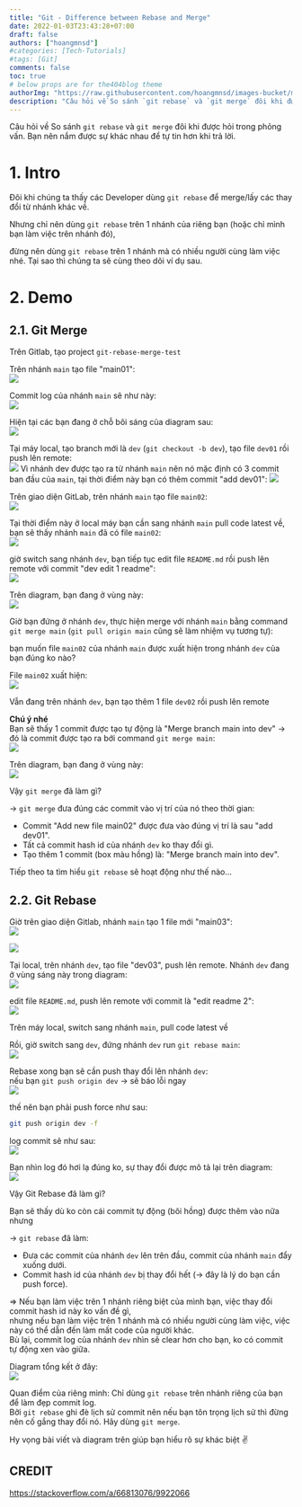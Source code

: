 ```yaml
---
title: "Git - Difference between Rebase and Merge"
date: 2022-01-03T23:43:28+07:00
draft: false
authors: ["hoangmnsd"]
#categories: [Tech-Tutorials]
#tags: [Git]
comments: false
toc: true
# below props are for the404blog theme
authorImg: "https://raw.githubusercontent.com/hoangmnsd/images-bucket/master/static/images/hoangmsnd-avatar001.jpg"
description: "Câu hỏi về So sánh `git rebase` và `git merge` đôi khi được hỏi trong phỏng vấn. Bạn nên nắm được sự khác nhau để tự tin hơn khi trả lời. "
---
```


Câu hỏi về So sánh `git rebase` và `git merge` đôi khi được hỏi trong phỏng vấn. Bạn nên nắm được sự khác nhau để tự tin hơn khi trả lời.

# 1. Intro

Đôi khi chúng ta thấy các Developer dùng `git rebase` để merge/lấy các thay đổi từ nhánh khác về.

Nhưng chỉ nên dùng `git rebase` trên 1 nhánh của riêng bạn (hoặc chỉ mình bạn làm việc trên nhánh đó),  

đừng nên dùng `git rebase` trên 1 nhánh mà có nhiều người cùng làm việc nhé. Tại sao thì chúng ta sẽ cùng theo dõi ví dụ sau.  

# 2. Demo

## 2.1. Git Merge

Trên Gitlab, tạo project `git-rebase-merge-test` 

Trên nhánh `main` tạo file "main01":  
![](https://raw.githubusercontent.com/hoangmnsd/images-bucket/master/static/images/diff-rebase-merge-init-prj.jpg)

Commit log của nhánh `main` sẽ như này:  
![](https://raw.githubusercontent.com/hoangmnsd/images-bucket/master/static/images/diff-rebase-merge-log-main-01.jpg)

Hiện tại các bạn đang ở chỗ bôi sáng của diagram sau:  
![](https://raw.githubusercontent.com/hoangmnsd/images-bucket/master/static/images/diff-rebase-merge-diagram-main01.jpg)

Tại máy local, tạo branch mới là `dev` (`git checkout -b dev`), tạo file `dev01` rồi push lên remote:  
![](https://raw.githubusercontent.com/hoangmnsd/images-bucket/master/static/images/diff-rebase-merge-log-dev01.jpg)
Vì nhánh dev được tạo ra từ nhánh `main` nên nó mặc định có 3 commit ban đầu của `main`, tại thời điểm này bạn có thêm commit "add dev01":
![](https://raw.githubusercontent.com/hoangmnsd/images-bucket/master/static/images/diff-rebase-merge-diagram-dev01.jpg)

Trên giao diện GitLab, trên nhánh `main` tạo file `main02`:  
![](https://raw.githubusercontent.com/hoangmnsd/images-bucket/master/static/images/diff-rebase-merge-log-main-02.jpg)

Tại thời điểm này ở local máy bạn cần sang nhánh `main` pull code latest về, bạn sẽ thấy nhánh `main` đã có file `main02`:  
![](https://raw.githubusercontent.com/hoangmnsd/images-bucket/master/static/images/diff-rebase-merge-log-main-pull-local.jpg)

giờ switch sang nhánh `dev`, bạn tiếp tục edit file `README.md` rồi push lên remote với commit "dev edit 1 readme":  
![](https://raw.githubusercontent.com/hoangmnsd/images-bucket/master/static/images/diff-rebase-merge-log-dev-edit-readme1.jpg)

Trên diagram, bạn đang ở vùng này:  
![](https://raw.githubusercontent.com/hoangmnsd/images-bucket/master/static/images/diff-rebase-merge-diagram-dev-before-merge.jpg)

Giờ bạn đứng ở nhánh `dev`, thực hiện merge với nhánh `main` bằng command `git merge main` (`git pull origin main` cũng sẽ làm nhiệm vụ tương tự):  

bạn muốn file `main02` của nhánh `main` được xuất hiện trong nhánh `dev` của bạn đúng ko nào?

File `main02` xuất hiện:  
![](https://raw.githubusercontent.com/hoangmnsd/images-bucket/master/static/images/diff-rebase-merge-log-dev-merge-main.jpg)

Vẫn đang trên nhánh `dev`, bạn tạo thêm 1 file `dev02` rồi push lên remote  

**Chú ý nhé**  
Bạn sẽ thấy 1 commit được tạo tự động là "Merge branch main into dev" -> đó là commit được tạo ra bới command `git merge main`:  
![](https://raw.githubusercontent.com/hoangmnsd/images-bucket/master/static/images/diff-rebase-merge-log-dev02.jpg)

Trên diagram, bạn đang ở vùng này:  
![](https://raw.githubusercontent.com/hoangmnsd/images-bucket/master/static/images/diff-rebase-merge-diagram-dev02.jpg)

Vậy `git merge` đã làm gì?  

-> `git merge` đưa đúng các commit vào vị trí của nó theo thời gian:   
- Commit "Add new file main02" được đưa vào đúng vị trí là sau "add dev01".   
- Tất cả commit hash id của nhánh `dev` ko thay đổi gì.  
- Tạo thêm 1 commit (box màu hồng) là: "Merge branch main into dev".  

Tiếp theo ta tìm hiểu `git rebase` sẽ hoạt động như thế nào...

## 2.2. Git Rebase

Giờ trên giao diện Gitlab, nhánh `main` tạo 1 file mới "main03":  
![](https://raw.githubusercontent.com/hoangmnsd/images-bucket/master/static/images/diff-rebase-merge-log-main-03.jpg)  

![](https://raw.githubusercontent.com/hoangmnsd/images-bucket/master/static/images/diff-rebase-merge-diagram-main03.jpg)

Tại local, trên nhánh `dev`, tạo file "dev03", push lên remote. Nhánh `dev` đang ở vùng sáng này trong diagram:    
![](https://raw.githubusercontent.com/hoangmnsd/images-bucket/master/static/images/diff-rebase-merge-diagram-dev03.jpg)


edit file `README.md`, push lên remote với commit là "edit readme 2":  
![](https://raw.githubusercontent.com/hoangmnsd/images-bucket/master/static/images/diff-rebase-merge-diagram-before-rebase.jpg)

Trên máy local, switch sang nhánh `main`, pull code latest về 

Rồi, giờ switch sang `dev`, đứng nhánh `dev` run `git rebase main`:  
![](https://raw.githubusercontent.com/hoangmnsd/images-bucket/master/static/images/diff-rebase-merge-dev-rebase-maiin.jpg)

Rebase xong bạn sẽ cần push thay đổi lên nhánh `dev`:  
nếu bạn `git push origin dev` -> sẽ báo lỗi ngay  
![](https://raw.githubusercontent.com/hoangmnsd/images-bucket/master/static/images/diff-rebase-merge-push-error.jpg)

thế nên bạn phải push force như sau:  
```sh
git push origin dev -f
```

log commit sẽ như sau:  
![](https://raw.githubusercontent.com/hoangmnsd/images-bucket/master/static/images/diff-rebase-merge-dev-log-after-rebase.jpg)

Bạn nhìn log đó hơi lạ đúng ko, sự thay đổi được mô tả lại trên diagram:   
![](https://raw.githubusercontent.com/hoangmnsd/images-bucket/master/static/images/diff-rebase-merge-diagram-after-rebase.jpg)

Vậy Git Rebase đã làm gì?  

Bạn sẽ thấy dù ko còn cái commit tự động (bôi hồng) được thêm vào nữa nhưng

-> `git rebase` đã làm: 
- Đưa các commit của nhánh `dev` lên trên đầu, commit của nhánh `main` đẩy xuống dưới.  
- Commit hash id của nhánh `dev` bị thay đổi hết (-> đây là lý do bạn cần push force).  

=> Nếu bạn làm việc trên 1 nhánh riêng biệt của mình bạn, việc thay đổi commit hash id này ko vấn đề gì,  
nhưng nếu bạn làm việc trên 1 nhánh mà có nhiều người cùng làm việc, việc này có thể dẫn đến làm mất code của người khác.  
Bù lại, commit log của nhánh `dev` nhìn sẽ clear hơn cho bạn, ko có commit tự động xen vào giữa. 

Diagram tổng kết ở đây:  
![](https://raw.githubusercontent.com/hoangmnsd/images-bucket/master/static/images/diff-rebase-merge-dev-main-log-all.jpg)

Quan điểm của riêng mình: Chỉ dùng `git rebase` trên nhánh riêng của bạn để làm đẹp commit log.  
Bởi `git rebase` ghi đè lịch sử commit nên nếu bạn tôn trọng lịch sử thì đừng nên cố gắng thay đổi nó. Hãy dùng `git merge`.      

Hy vọng bài viết và diagram trên giúp bạn hiểu rõ sự khác biệt ✌

## CREDIT

https://stackoverflow.com/a/66813076/9922066  
